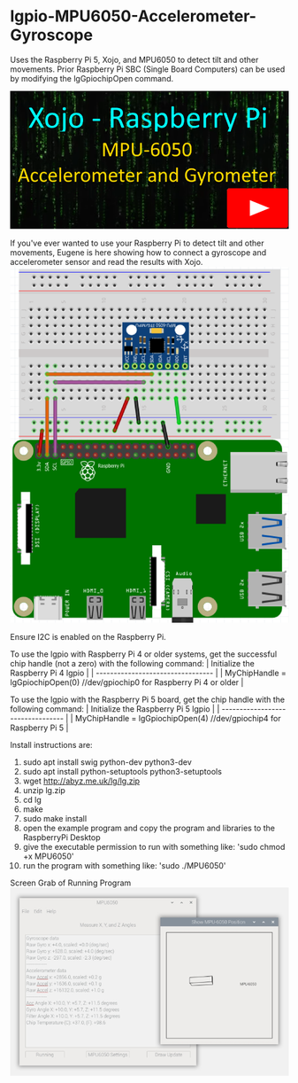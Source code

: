 # lgpio-MPU6050-Accelerometer-Gyroscope
Uses the Raspberry Pi 5, Xojo, and MPU6050 to detect tilt and other movements. Prior Raspberry Pi SBC (Single Board Computers) can be used by modifying the lgGpiochipOpen command. 

[![MPU6050 Xojo Teaser Video](https://github.com/eugenedakin/lgpio-MPU6050-Accelerometer-Gyroscope/blob/main/PIMPU6050-300x300.png)](https://www.youtube.com/watch?v=gNzrLWRh18Q "MPU6050 Xojo Teaser")


If you've ever wanted to use your Raspberry Pi to detect tilt and other movements, Eugene is here showing how to connect a gyroscope and accelerometer sensor and read the results with Xojo. 
![](https://github.com/eugenedakin/lgpio-MPU6050-Accelerometer-Gyroscope/blob/main/Fritzing.png)

Ensure I2C is enabled on the Raspberry Pi. 

To use the lgpio with Raspberry Pi 4 or older systems, get the successful chip handle (not a zero) with the following command:
| Initialize the Raspberry Pi 4 lgpio |
| --------------------------------- |
| MyChipHandle = lgGpiochipOpen(0) //dev/gpiochip0 for Raspberry Pi 4 or older |

To use the lgpio with the Raspberry Pi 5 board, get the chip handle with the following command:
| Initialize the Raspberry Pi 5 lgpio |
| --------------------------------- |
| MyChipHandle = lgGpiochipOpen(4) //dev/gpiochip4 for Raspberry Pi 5 |

Install instructions are:

1. sudo apt install swig python-dev python3-dev
2. sudo apt install python-setuptools python3-setuptools
3. wget http://abyz.me.uk/lg/lg.zip
4. unzip lg.zip
5. cd lg
6. make
7. sudo make install
8. open the example program and copy the program and libraries to the RaspberryPi Desktop
9. give the executable permission to run with something like: 'sudo chmod +x MPU6050'
10. run the program with something like: 'sudo ./MPU6050'

Screen Grab of Running Program
![](https://github.com/eugenedakin/lgpio-MPU6050-Accelerometer-Gyroscope/blob/main/ScreenGrab-2.png)
